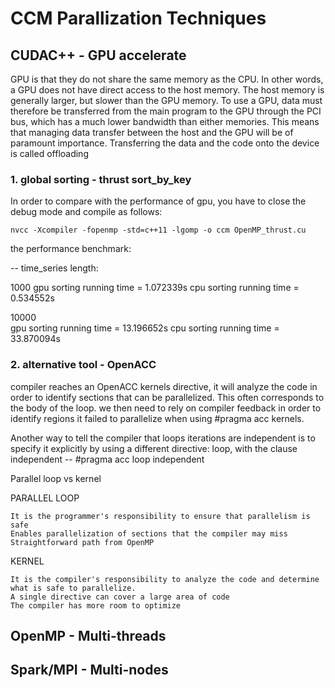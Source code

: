 # CCM Parallization Techniques

## CUDAC++ - GPU accelerate

 GPU is that they do not share the same memory as the CPU. In other words, a GPU does not have direct access to the host memory. The host memory is generally larger, but slower than the GPU memory. To use a GPU, data must therefore be transferred from the main program to the GPU through the PCI bus, which has a much lower bandwidth than either memories. This means that managing data transfer between the host and the GPU will be of paramount importance. Transferring the data and the code onto the device is called offloading

###  1. global sorting  - thrust sort_by_key

In order to compare with the performance of gpu, you have to close the debug mode and compile as follows:

```console
nvcc -Xcompiler -fopenmp -std=c++11 -lgomp -o ccm OpenMP_thrust.cu
```

the performance benchmark:

-- time_series length: 

1000
gpu sorting running time = 1.072339s
cpu sorting running time = 0.534552s

10000  
gpu sorting running time = 13.196652s
cpu sorting running time = 33.870094s


###  2. alternative tool - OpenACC
  compiler reaches an OpenACC kernels directive, it will analyze the code in order to identify sections that can be parallelized. This often corresponds to the body of the loop. we then need to rely on compiler feedback in order to identify regions it failed to parallelize when using    #pragma acc kernels.
  
  Another way to tell the compiler that loops iterations are independent is to specify it explicitly by using a different directive: loop, with the clause independent  --  #pragma acc loop independent
  
  Parallel loop vs kernel

PARALLEL LOOP 

    It is the programmer's responsibility to ensure that parallelism is safe
    Enables parallelization of sections that the compiler may miss
    Straightforward path from OpenMP

KERNEL

    It is the compiler's responsibility to analyze the code and determine what is safe to parallelize.
    A single directive can cover a large area of code
    The compiler has more room to optimize

## OpenMP  - Multi-threads


## Spark/MPI   -   Multi-nodes
